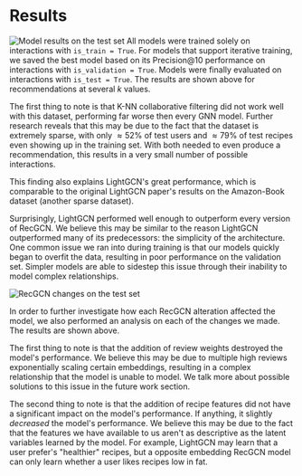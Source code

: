 # Results

![Model results on the test set](../static/figures/model_eval.png)
All models were trained solely on interactions with `is_train = True`. For models that support iterative training, we saved the best model based on its Precision@10 performance on interactions with `is_validation = True`. Models were finally evaluated on interactions with `is_test = True`. The results are shown above for recommendations at several $k$ values.

The first thing to note is that K-NN collaborative filtering did not work well with this dataset, performing far worse then every GNN model. Further research reveals that this may be due to the fact that the dataset is extremely sparse, with only $\approx 52\%$ of test users and $\approx 79\%$ of test recipes even showing up in the training set. With both needed to even produce a recommendation, this results in a very small number of possible interactions.

This finding also explains LightGCN's great performance, which is comparable to the original LightGCN paper's results on the Amazon-Book dataset (another sparse dataset).

Surprisingly, LightGCN performed well enough to outperform every version of RecGCN. We believe this may be similar to the reason LightGCN outperformed many of its predecessors: the simplicity of the architecture. One common issue we ran into during training is that our models quickly began to overfit the data, resulting in poor performance on the validation set. Simpler models are able to sidestep this issue through their inability to model complex relationships.

![RecGCN changes on the test set](../static/figures/flag_eval.png)

In order to further investigate how each RecGCN alteration affected the model, we also performed an analysis on each of the changes we made. The results are shown above.

The first thing to note is that the addition of review weights destroyed the model's performance. We believe this may be due to multiple high reviews exponentially scaling certain embeddings, resulting in a complex relationship that the model is unable to model. We talk more about possible solutions to this issue in the future work section.

The second thing to note is that the addition of recipe features did not have a significant impact on the model's performance. If anything, it slightly _decreased_ the model's performance. We believe this may be due to the fact that the features we have available to us aren't as descriptive as the latent variables learned by the model. For example, LightGCN may learn that a user prefer's "healthier" recipes, but a opposite embedding RecGCN model can only learn whether a user likes recipes low in fat.
